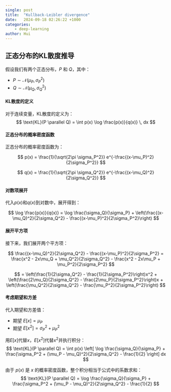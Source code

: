 ```yaml
---
single: post
title:  "Kullback-Leibler divergence"
date:   2024-09-18 02:26:22 +1000
categories: 
    - deep-learning
author: Hui
---
```


## 正态分布的KL散度推导

假设我们有两个正态分布，$P$ 和 $Q$，其中：
- $P \sim \mathcal{N}(\mu_P, \sigma_P^2)$
- $Q \sim \mathcal{N}(\mu_Q, \sigma_Q^2)$

#### KL散度的定义

对于连续变量，KL散度的定义为：
$$
\text{KL}(P \parallel Q) = \int p(x) \log \frac{p(x)}{q(x)} \, dx
$$

#### 正态分布的概率密度函数

正态分布的概率密度函数为：

$$
p(x) = \frac{1}{\sqrt{2\pi \sigma_P^2}} e^{-\frac{(x-\mu_P)^2}{2\sigma_P^2}}
$$

$$
q(x) = \frac{1}{\sqrt{2\pi \sigma_Q^2}} e^{-\frac{(x-\mu_Q)^2}{2\sigma_Q^2}}
$$

#### 对数项展开

代入$p(x)$和$q(x)$到对数中，展开得到：

$$
\log \frac{p(x)}{q(x)} = \log \frac{\sigma_Q}{\sigma_P} + \left(\frac{(x-\mu_Q)^2}{2\sigma_Q^2} - \frac{(x-\mu_P)^2}{2\sigma_P^2}\right)
$$

#### 展开平方项

接下来，我们展开两个平方项：

$$
\frac{(x-\mu_Q)^2}{2\sigma_Q^2} - \frac{(x-\mu_P)^2}{2\sigma_P^2} = \frac{x^2 - 2x\mu_Q + \mu_Q^2}{2\sigma_Q^2} - \frac{x^2 - 2x\mu_P + \mu_P^2}{2\sigma_P^2}
$$

$$
= \left(\frac{1}{2\sigma_Q^2} - \frac{1}{2\sigma_P^2}\right)x^2 + \left(\frac{2\mu_Q}{2\sigma_Q^2} - \frac{2\mu_P}{2\sigma_P^2}\right)x + \left(\frac{\mu_Q^2}{2\sigma_Q^2} - \frac{\mu_P^2}{2\sigma_P^2}\right)
$$

#### 考虑期望和方差

代入期望和方差值：
- 期望 $E[x] = \mu_P$
- 期望 $E[x^2] = \sigma_P^2 + \mu_P^2$

用$E[x]$代替$x$，$E[x^2]$代替$x^2$并执行积分：
$$
\text{KL}(P \parallel Q) = \int p(x) \left[ \log \frac{\sigma_Q}{\sigma_P} + \frac{\sigma_P^2 + (\mu_P - \mu_Q)^2}{2\sigma_Q^2} - \frac{1}{2} \right] dx
$$

由于 $p(x)$ 是 $x$ 的概率密度函数，整个积分相当于公式中的系数求和：
$$
\text{KL}(P \parallel Q) = \log \frac{\sigma_Q}{\sigma_P} + \frac{\sigma_P^2 + (\mu_P - \mu_Q)^2}{2\sigma_Q^2} - \frac{1}{2}
$$